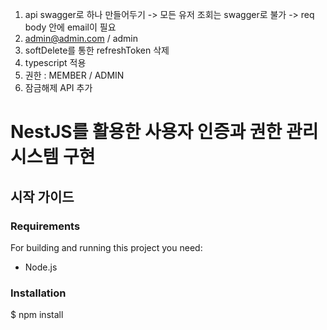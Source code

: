 1. api swagger로 하나 만들어두기
   -> 모든 유저 조회는 swagger로 불가
   -> req body 안에 email이 필요
2. admin@admin.com / admin
3. softDelete를 통한 refreshToken 삭제
4. typescript 적용
5. 권한 : MEMBER / ADMIN
6. 잠금해제 API 추가

# NestJS를 활용한 사용자 인증과 권한 관리시스템 구현

## 시작 가이드

### Requirements
For building and running this project you need:
- Node.js

### Installation
   $ npm install


